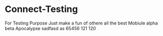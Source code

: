 # Connect-Testing
For Testing Purpose
Just make a fun of othere
all the best
Mobiule
alpha
beta
Apocalypse
sadfasd
as
65456
121
120
